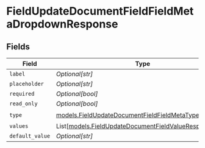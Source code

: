 # FieldUpdateDocumentFieldFieldMetaDropdownResponse


## Fields

| Field                                                                                                              | Type                                                                                                               | Required                                                                                                           | Description                                                                                                        |
| ------------------------------------------------------------------------------------------------------------------ | ------------------------------------------------------------------------------------------------------------------ | ------------------------------------------------------------------------------------------------------------------ | ------------------------------------------------------------------------------------------------------------------ |
| `label`                                                                                                            | *Optional[str]*                                                                                                    | :heavy_minus_sign:                                                                                                 | N/A                                                                                                                |
| `placeholder`                                                                                                      | *Optional[str]*                                                                                                    | :heavy_minus_sign:                                                                                                 | N/A                                                                                                                |
| `required`                                                                                                         | *Optional[bool]*                                                                                                   | :heavy_minus_sign:                                                                                                 | N/A                                                                                                                |
| `read_only`                                                                                                        | *Optional[bool]*                                                                                                   | :heavy_minus_sign:                                                                                                 | N/A                                                                                                                |
| `type`                                                                                                             | [models.FieldUpdateDocumentFieldFieldMetaTypeDropdown](../models/fieldupdatedocumentfieldfieldmetatypedropdown.md) | :heavy_check_mark:                                                                                                 | N/A                                                                                                                |
| `values`                                                                                                           | List[[models.FieldUpdateDocumentFieldValueResponse3](../models/fieldupdatedocumentfieldvalueresponse3.md)]         | :heavy_minus_sign:                                                                                                 | N/A                                                                                                                |
| `default_value`                                                                                                    | *Optional[str]*                                                                                                    | :heavy_minus_sign:                                                                                                 | N/A                                                                                                                |